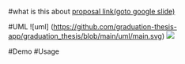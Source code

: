 #what is this about
[proposal link(goto google slide)](https://docs.google.com/presentation/d/1GKUPFWZzB3xPCd55HY_4h1yUJOsplH0LWmvnU8Fxl6w/edit#slide=id.p)

#UML
![uml] (https://github.com/graduation-thesis-app/graduation_thesis/blob/main/uml/main.svg)
<img src="https://raw.github.com/graduation-thesis-app/graduation_thesis/blob/main/uml/main.svg">

#Demo
#Usage

